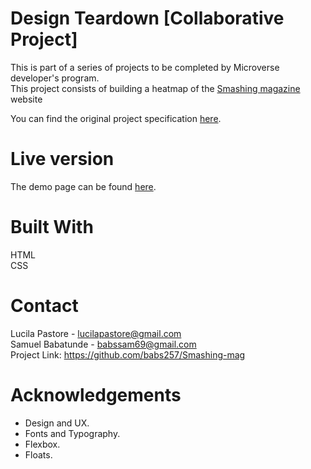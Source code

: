# Design Teardown [Collaborative Project]
This is part of a series of projects to be completed by Microverse developer's program.<br>
This project consists of building a heatmap of the [Smashing magazine](https://www.smashingmagazine.com/) website

You can find the original project specification [here](https://www.theodinproject.com/courses/html5-and-css3/lessons/design-teardown).
# Live version
The demo page can be found [here]( https://babs257.github.io/Smashing-mag/).

# Built With
HTML<br>
CSS

# Contact
Lucila Pastore - lucilapastore@gmail.com<br>
Samuel Babatunde - babssam69@gmail.com<br>
Project Link: https://github.com/babs257/Smashing-mag

# Acknowledgements
- Design and UX.<br>
- Fonts and Typography.<br>
- Flexbox.<br>
- Floats.
